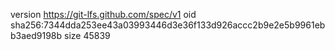version https://git-lfs.github.com/spec/v1
oid sha256:7344dda253ee43a03993446d3e36f133d926accc2b9e2e5b9961ebb3aed9198b
size 45839
